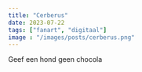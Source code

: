 ```yaml
---
title: "Cerberus"
date: 2023-07-22
tags: ["fanart", "digitaal"]
image : "/images/posts/cerberus.png"
---
```


Geef een hond geen chocola